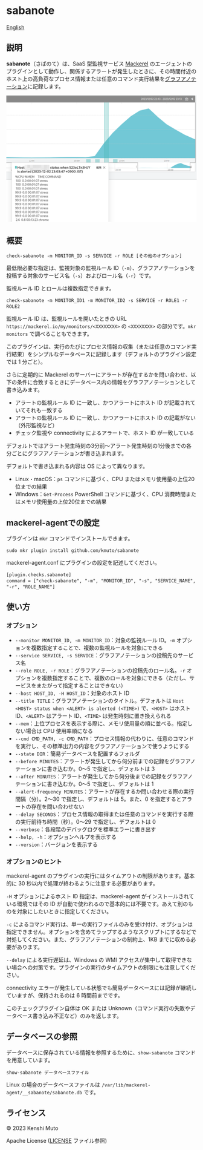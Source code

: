 # sabanote

[English](README.md)

## 説明

**sabanote**（さばのて）は、SaaS 型監視サービス [Mackerel](https://ja.mackerel.io) のエージェントのプラグインとして動作し、関係するアラートが発生したときに、その時間付近のホスト上の高負荷なプロセス情報または任意のコマンド実行結果を[グラフアノテーション](https://mackerel.io/ja/docs/entry/howto/view-graphs#graph-annotations)に記録します。

![](graph.png)

## 概要
```
check-sabanote -m MONITOR_ID -s SERVICE -r ROLE [その他のオプション]
```

最低限必要な指定は、監視対象の監視ルール ID（`-m`）、グラフアノテーションを投稿する対象のサービス名（`-s`）およびロール名（`-r`）です。

監視ルール ID とロールは複数指定できます。

```
check-sabanote -m MONITOR_ID1 -m MONITOR_ID2 -s SERVICE -r ROLE1 -r ROLE2
```

監視ルール ID は、監視ルールを開いたときの URL `https://mackerel.io/my/monitors/<XXXXXXXX>` の `<XXXXXXXX>` の部分です。`mkr monitors` で調べることもできます。

このプラグインは、実行のたびにプロセス情報の収集（または任意のコマンド実行結果）をシンプルなデータベースに記録します（デフォルトのプラグイン設定では 1 分ごと）。

さらに定期的に Mackerel のサーバーにアラートが存在するかを問い合わせ、以下の条件に合致するときにデータベース内の情報をグラフアノテーションとして書き込みます。

- アラートの監視ルール ID に一致し、かつアラートにホスト ID が記載されていてそれも一致する
- アラートの監視ルール ID に一致し、かつアラートにホスト ID の記載がない（外形監視など）
- チェック監視や connectivity によるアラートで、ホスト ID が一致している

デフォルトではアラート発生時刻の3分前〜アラート発生時刻の1分後までの各分ごとにグラフアノテーションが書き込まれます。

デフォルトで書き込まれる内容は OS によって異なります。

- Linux・macOS：`ps` コマンドに基づく、CPU またはメモリ使用量の上位20位までの結果
- Windows：`Get-Process` PowerShell コマンドに基づく、CPU 消費時間またはメモリ使用量の上位20位までの結果

## mackerel-agentでの設定
プラグインは `mkr` コマンドでインストールできます。

```
sudo mkr plugin install github.com/kmuto/sabanote
```

mackerel-agent.conf にプラグインの設定を記述してください。

```
[plugin.checks.sabanote]
command = ["check-sabanote", "-m", "MONITOR_ID", "-s", "SERVICE_NAME", "-r", "ROLE_NAME"]
```

## 使い方
### オプション
- `--monitor MONITOR_ID, -m MONITOR_ID`：対象の監視ルール ID。`-m` オプションを複数指定することで、複数の監視ルールを対象にできる
- `--service SERVICE, -s SERVICE`：グラフアノテーションの投稿先のサービス名
-  `--role ROLE, -r ROLE`：グラフアノテーションの投稿先のロール名。`-r` オプションを複数指定することで、複数のロールを対象にできる（ただし、サービスをまたがって指定することはできない）
- `--host HOST_ID, -H HOST_ID`：対象のホスト ID
-  `--title TITLE`：グラフアノテーションのタイトル。デフォルトは `Host <HOST> status when <ALERT> is alerted (<TIME>)` で、`<HOST>` はホスト ID、`<ALERT>` はアラート ID、`<TIME>` は発生時刻に置き換えられる
- `--mem`：上位プロセスを表示する際に、メモリ使用量の順に並べる。指定しない場合は CPU 使用率順になる
- `--cmd CMD_PATH, -c CMD_PATH`：プロセス情報の代わりに、任意のコマンドを実行し、その標準出力の内容をグラフアノテーションで使うようにする
- `--state DIR`：簡易データベースを配置するフォルダ
- `--before MINUTES`：アラートが発生してから何分前までの記録をグラフアノテーションに書き込むか。0〜5 で指定し、デフォルトは 3
- `--after MINUTES`：アラートが発生してから何分後までの記録をグラフアノテーションに書き込むか。0〜5 で指定し、デフォルトは 1
- `--alert-frequency MINUTES`：アラートが存在するか問い合わせる際の実行間隔（分）。2〜30 で指定し、デフォルトは 5。また、0 を指定するとアラートの存在を問い合わせない
- `--delay SECONDS`：プロセス情報の取得または任意のコマンドを実行する際の実行前待ち時間（秒）。0〜29 で指定し、デフォルトは 0
- `--verbose`：各段階のデバッグログを標準エラーに書き出す
- `--help, -h`：オプションヘルプを表示する
- `--version`：バージョンを表示する

### オプションのヒント
mackerel-agent のプラグインの実行にはタイムアウトの制限があります。基本的に 30 秒以内で処理が終わるように注意する必要があります。

`-H` オプションによるホスト ID 指定は、mackerel-agent がインストールされている環境ではその ID が自動で使われるので基本的には不要です。あえて別のものを対象にしたいときに指定してください。

`-c` によるコマンド実行は、単一の実行ファイルのみを受け付け、オプションは指定できません。オプションを含めてラップするようなスクリプトにするなどで対処してください。また、グラフアノテーションの制約上、1KB までに収める必要があります。

`--delay` による実行遅延は、Windows の WMI アクセスが集中して取得できない場合への対策です。プラグインの実行のタイムアウトの制限にも注意してください。

connectivity エラーが発生している状態でも簡易データベースには記録が継続していますが、保持されるのは 6 時間前までです。

このチェックプラグイン自体は OK または Unknown（コマンド実行の失敗やデータベース書き込み不正など）のみを返します。

## データベースの参照

データベースに保存されている情報を参照するために、`show-sabanote` コマンドを用意しています。

```
show-sabanote データベースファイル
```

Linux の場合のデータベースファイルは `/var/lib/mackerel-agent/__sabanote/sabanote.db` です。

## ライセンス
© 2023 Kenshi Muto

Apache License ([LICENSE](LICENSE) ファイル参照)
